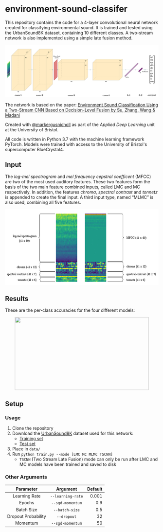# environment-sound-classifer

This repository contains the code for a 4-layer convolutional neural network created for classifying environmental sound. It is trained and tested using the UrbanSound8K dataset, containing 10 different classes. A two-stream network is also implemented using a simple late fusion method.

<p align="center"><img src="report/architecture.png"/></p>

The network is based on the paper: [Environment Sound Classification Using a Two-Stream CNN Based on Decision-Level Fusion by Su, Zhang, Wang & Madani](https://www.ncbi.nlm.nih.gov/pmc/articles/PMC6479959/)

Created with [@markergusnicholl](https://github.com/MarkErgusNicholl) as part of the *Applied Deep Learning* unit at the University of Bristol.

All code is written in Python 3.7 with the machine learning framework PyTorch. Models were trained with access to the University of Bristol's supercomputer BlueCrystal4.

## Input

The *log-mel spectrogram* and *mel frequency cepstral coefficent* (MFCC) are two of the most used auditory features. These two features form the basis of the two main feature combined inputs, called LMC and MC respectively. In addition, the features *chroma*, *spectral contrast* and *tonnetz* is appended to create the final input. A third input type, named “MLMC” is also used, combining all five features.

<p align="center"><img src="report/input.png" width=620 height=250/></p>

## Results

These are the per-class accuracies for the four different models:

<p align="center"><img src="https://user-images.githubusercontent.com/15062683/72462310-b2255780-37c8-11ea-9650-e9968681f9de.png"width=440 height=240/></p>

## Setup

### Usage

1. Clone the repository
2. Download the [UrbanSound8K](https://urbansounddataset.weebly.com/urbansound8k.html) dataset used for this network:
	- [Training set](https://drive.google.com/open?id=1LwllHy7J56EoDLaGe_j0Unu_3SXt3OUA)
	- [Test set](https://drive.google.com/open?id=1fLjIZOLMnukx1g2BND8yuza5z-wRf2NL)
2. Place in `data/`
3. Run `python train.py --mode [LMC MC MLMC TSCNN]`
	- `TSCNN` (Two Stream Late Fusion) mode can only be run after LMC and MC models have been trained and saved to disk

### Other Arguments

<center>

|      Parameter      |      Argument     | Default |
|:-------------------:|:-----------------:|--------:|
|    Learning Rate    | `--learning-rate` |  0.001  |
|        Epochs       |  `--sgd-momentum` |   0.9   |
|      Batch Size     |   `--batch-size`  |   0.5   |
| Dropout Probability |    `--dropout`    |    32   |
|       Momentum      |  `--sgd-momentum` |    50   |

</center>




